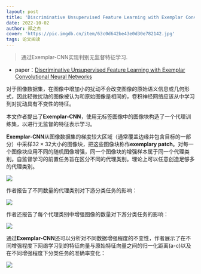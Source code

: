 ```yaml
---
layout: post
title: 'Discriminative Unsupervised Feature Learning with Exemplar Convolutional Neural Networks'
date: 2022-10-02
author: 郑之杰
cover: 'https://pic.imgdb.cn/item/63c0d642be43e0d30e782142.jpg'
tags: 论文阅读
---
```


> 通过Exemplar-CNN实现判别无监督特征学习.

- paper：[Discriminative Unsupervised Feature Learning with Exemplar Convolutional Neural Networks](https://arxiv.org/abs/1406.6909)

对于图像数据集，在图像中增加小的扰动不会改变图像的原始语义信息或几何形式，因此轻微扰动的图像被认为和原始图像是相同的，卷积神经网络应该从中学习到对扰动具有不变性的特征。

本文作者提出了**Exemplar-CNN**，使用无标签图像中的图像块构造了一个代理训练集，以进行无监督的特征表示学习。

**Exemplar-CNN**从图像数据集的梯度较大区域（通常覆盖边缘并包含目标的一部分）中采样$32 \times 32$大小的图像块，把这些图像块称作**exemplary patch**。对每一个图像块应用不同的随机图像增强，同一个图像块的增强样本属于同一个代理类别。自监督学习的前置任务旨在区分不同的代理类别。理论上可以任意创造足够多的代理类别。

![](https://pic.imgdb.cn/item/63c0d8a9be43e0d30e7cc5b5.jpg)

作者报告了不同数量的代理类别对下游分类任务的影响：

![](https://pic.imgdb.cn/item/63c0d989be43e0d30e7ed1d1.jpg)

作者还报告了每个代理类别中增强图像的数量对下游分类任务的影响：

![](https://pic.imgdb.cn/item/63c0d9e3be43e0d30e7f9582.jpg)

通过**Exemplar-CNN**还可以分析对不同数据增强程度的不变性，作者展示了在不同增强程度下网络学习到的特征向量与原始特征向量之间的归一化距离(a-c)以及在不同增强程度下分类任务的准确率变化：

![](https://pic.imgdb.cn/item/63c0db14be43e0d30e81434d.jpg)

